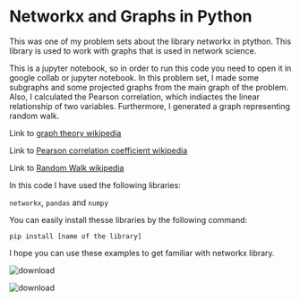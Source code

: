 # Networkx and Graphs in Python
This was one of my problem sets about the library networkx in ptython. This library is used to work with graphs that is used in network science.

This is a jupyter notebook, so in order to run this code you need to open it in google collab or jupyter notebook. In this problem set, I made some subgraphs and some projected graphs from the main graph of the problem. Also, I calculated the Pearson correlation, which indiactes the linear relationship of two variables. Furthermore, I generated a graph representing random walk.

Link to [graph theory wikipedia](https://en.wikipedia.org/wiki/Graph_theory#:~:text=In%20mathematics%2C%20graph%20theory%20is,arcs%2C%20links%20or%20lines)

Link to [Pearson correlation coefficient wikipedia](https://en.wikipedia.org/wiki/Pearson_correlation_coefficient)

Link to [Random Walk wikipedia](https://en.wikipedia.org/wiki/Random_walk)

In this code I have used the following libraries:

```networkx```, ```pandas``` and ```numpy```


You can easily install thesse libraries by the following command:

```pip install [name of the library]```

I hope you can use these examples to get familiar with networkx library.


![download](https://github.com/mahyar-e/graph_networkx/assets/78594407/ac70b675-802d-4700-9133-ebb1b15359fd)

![download](https://github.com/mahyar-e/graph_networkx/assets/78594407/49aad214-7d5b-48f8-9201-8bbeec931752)
